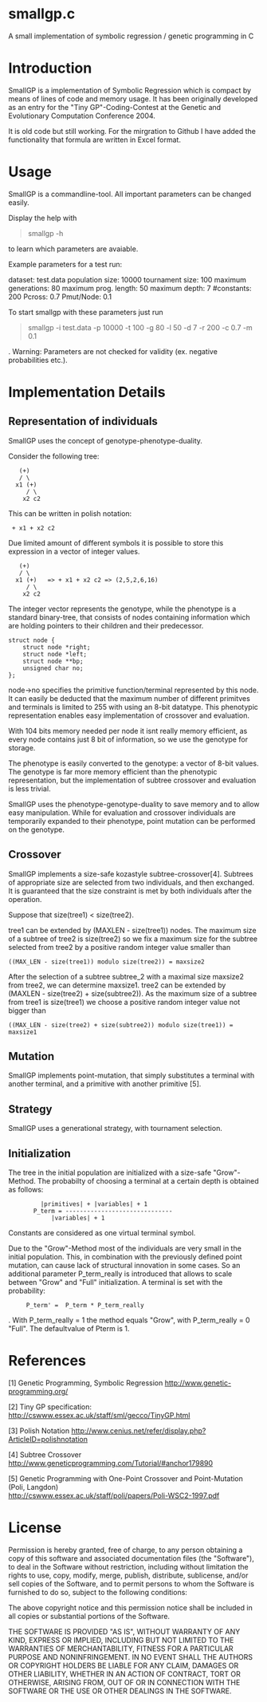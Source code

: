 # smallgp.c
A small implementation of symbolic regression / genetic programming in C

# Introduction

SmallGP is a implementation of Symbolic Regression which is compact by 
means of lines of code and memory usage. It has been originally developed as an entry 
for the "Tiny GP"-Coding-Contest at the Genetic and Evolutionary 
Computation Conference 2004. 

It is old code but still working. For the mirgration to Github I have added the functionality that formula are written in Excel format.

# Usage

SmallGP is a commandline-tool. All important parameters can be changed easily.

Display the help with

> smallgp -h

to learn which parameters are avaiable.

Example parameters for a test run:

dataset: 		test.data
population size: 	10000
tournament size:	100
maximum generations:	80
maximum prog. length: 	50
maximum depth:		7
#constants: 		200
Pcross:			0.7
Pmut/Node:		0.1

To start smallgp with these parameters just run

> smallgp -i test.data -p 10000 -t 100 -g 80 -l 50 -d 7 -r 200 -c 0.7 -m 0.1

. 
Warning: Parameters are not checked for validity (ex. negative 
probabilities etc.).  	

# Implementation Details

## Representation of individuals

SmallGP uses the concept of genotype-phenotype-duality.

Consider the following tree:

```
   (+)
   / \
  x1 (+) 
     / \
    x2 c2
```	
This can be written in polish notation:

```
 + x1 + x2 c2
```


Due limited amount of different symbols it is possible to store this
expression in a vector of integer values.
```
   (+)
   / \
  x1 (+)   => + x1 + x2 c2 => (2,5,2,6,16)
     / \
    x2 c2
```
The integer vector represents the genotype, while the phenotype 
is a standard  binary-tree, that consists of nodes containing 
information which are holding pointers to their children and 
their predecessor.
```
struct node {
    struct node *right;
    struct node *left;
    struct node **bp;
    unsigned char no;
};
```
node->no specifies the primitive function/terminal represented by this node.
It can easily be deducted that the maximum number of different primitves and
terminals is limited to 255 with using an 8-bit  datatype.
This phenotypic representation enables easy implementation of crossover and 
evaluation. 

With 104 bits memory needed per node it isnt really memory efficient, 
as every node contains just 8 bit of information, so we use the genotype
for storage.

The phenotype is easily converted to the genotype: a vector of 8-bit values.
The genotype is far more memory efficient than the phenotypic representation, 
but the implementation of subtree crossover and evaluation is less trivial.

SmallGP uses the phenotype-genotype-duality to save memory and to allow 
easy manipulation. While for evaluation and crossover individuals are 
temporarily expanded to their phenotype, point mutation can be 
performed on the genotype.

## Crossover

SmallGP implements a size-safe kozastyle subtree-crossover[4]. Subtrees of
appropriate size are selected from two individuals, and then exchanged. It is
guaranteed that the size constraint is met by both individuals after the
operation.

Suppose that size(tree1) < size(tree2).

tree1 can be extended by (MAXLEN - size(tree1)) nodes. The maximum size
of a subtree of tree2 is size(tree2) so we fix a maximum size for the 
subtree selected from tree2 by a positive random integer value 
smaller than
```
((MAX_LEN - size(tree1)) modulo size(tree2)) = maxsize2
```
After the selection of a subtree subtree_2 with a maximal size 
maxsize2 from tree2, we can determine maxsize1. tree2 can be extended 
by (MAXLEN - size(tree2) + size(subtree2)).
As the maximum size of a subtree from tree1 is size(tree1) we choose
a positive random integer value not bigger than
```
((MAX_LEN - size(tree2) + size(subtree2)) modulo size(tree1)) = maxsize1
```


## Mutation

SmallGP implements point-mutation, that simply substitutes a terminal with
another terminal, and a primitive with another primitive [5].

## Strategy

SmallGP uses a generational strategy, with tournament selection.

## Initialization

The tree in the initial population are initialized with a size-safe
"Grow"-Method. The probabilty of choosing a terminal at a certain depth
is obtained as follows:
```
		 |primitives| + |variables| + 1
       P_term =	------------------------------
			|variables| + 1
```
Constants are considered as one virtual terminal symbol.

Due to the "Grow"-Method most of the individuals are very small in
the initial population. 
This, in combination with the previously defined point mutation, can 
cause lack of structural  innovation in some cases. 
So an additional parameter P_term_really is introduced that allows 
to scale between "Grow" and "Full" initialization.
A terminal is set with the probability:
```
	 P_term' =  P_term * P_term_really
```
. With P_term_really = 1 the method equals "Grow", with P_term_really = 0
"Full". The defaultvalue of Pterm is 1.


# References

[1] Genetic Programming, Symbolic Regression 
	http://www.genetic-programming.org/

[2] Tiny GP specification:
	http://cswww.essex.ac.uk/staff/sml/gecco/TinyGP.html

[3] Polish Notation
	http://www.cenius.net/refer/display.php?ArticleID=polishnotation

[4] Subtree Crossover
	http://www.geneticprogramming.com/Tutorial/#anchor179890

[5] Genetic Programming with One-Point Crossover and Point-Mutation 
   (Poli, Langdon)  
	http://cswww.essex.ac.uk/staff/poli/papers/Poli-WSC2-1997.pdf

# License

Permission is hereby granted, free of charge, to any person obtaining
a copy of this software and associated documentation files (the
"Software"), to deal in the Software without restriction, including
without limitation the rights to use, copy, modify, merge, publish,
distribute, sublicense, and/or sell copies of the Software, and to
permit persons to whom the Software is furnished to do so, subject to
the following conditions:

The above copyright notice and this permission notice shall be
included in all copies or substantial portions of the Software.

THE SOFTWARE IS PROVIDED "AS IS", WITHOUT WARRANTY OF ANY KIND,
EXPRESS OR IMPLIED, INCLUDING BUT NOT LIMITED TO THE WARRANTIES OF
MERCHANTABILITY, FITNESS FOR A PARTICULAR PURPOSE AND
NONINFRINGEMENT. IN NO EVENT SHALL THE AUTHORS OR COPYRIGHT HOLDERS BE
LIABLE FOR ANY CLAIM, DAMAGES OR OTHER LIABILITY, WHETHER IN AN ACTION
OF CONTRACT, TORT OR OTHERWISE, ARISING FROM, OUT OF OR IN CONNECTION
WITH THE SOFTWARE OR THE USE OR OTHER DEALINGS IN THE SOFTWARE.


